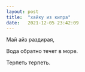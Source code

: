 ```yaml
---
layout: post
title:  "хайку из кипра"
date:   2021-12-05 23:42:09
---
```


Май айз раздирая,

Вода обратно течет в море.

Терпеть терпеть.
